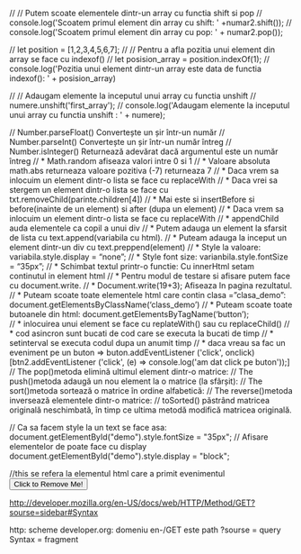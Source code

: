 
// // Putem scoate elementele dintr-un array cu functia shift si pop
// console.log('Scoatem primul element din array cu shift: ' +numar2.shift());
// console.log('Scoatem primul element din array cu pop: ' + numar2.pop());

// let position = [1,2,3,4,5,6,7];
// // Pentru a afla pozitia unui element din array se face cu indexof()
// let posision_array = position.indexOf(1);
// console.log('Pozitia unui element dintr-un array este data de functia indexof(): ' + posision_array)

// // Adaugam elemente la inceputul unui array cu functia unshift
// numere.unshift('first_array');
// console.log('Adaugam elemente la inceputul unui array cu functia unshift : ' + numere);


// Number.parseFloat() 	Convertește un șir într-un număr 
// Number.parseInt() 	Convertește un șir într-un număr întreg 
// Number.isInteger() 	Returnează adevărat dacă argumentul este un număr întreg 
// * Math.random afiseaza valori intre 0 si 1
// * Valoare absoluta math.abs returneaza valoare pozitiva (-7) returneaza 7
// * Daca vrem sa inlocuim un element dintr-o lista se face cu replaceWith
// * Daca vrei sa stergem un element dintr-o lista se face cu txt.removeChild(parinte.children[4])
// * Mai este si insertBefore si before(inainte de un element) si after (dupa un element)
// * Daca vrem sa inlocuim un element dintr-o lista se face cu replaceWith
// * appendChild auda elementele ca copil a unui div
// * Putem adauga un element la sfarsit de lista cu text.append(variabila cu html).
// * Puteam adauga la inceput un element dintr-un div cu text.preppend(element)
// * Style la valoare: variabila.style.display = “none”;
// * Style font size: varianbila.style.fontSize = “35px”;
// * Schimbat textul printr-o functie: Cu innerHtml setam continutul in element html
// * Pentru modul de testare si afisare putem face cu document.write.
// * Document.write(19+3); Afiseaza In pagina rezultatul.
// * Puteam scoate toate elementele html care contin clasa =”clasa_demo”: document.getElementsByClassName(‘class_demo’)	
// * Puteam scoate toate butoanele din html: document.getElementsByTagName(‘button’);	
// * inlocuirea unui element se face cu replateWith() sau cu replaceChild()
// * cod asincron sunt bucati de cod care se executa la bucati de timp
// * setinterval se executa codul dupa un anumit timp
// * daca vreau sa fac un eveniment pe un buton => buton.addEventListener ('click', onclick) [btn2.addEventListener ('click', (e) => console.log('am dat click pe buton'));]
// The pop()metoda elimină ultimul element dintr-o matrice: 
// The push()metoda adaugă un nou element la o matrice (la sfârșit): 
// The sort()metoda sortează o matrice în ordine alfabetică: 
// The reverse()metoda inversează elementele dintr-o matrice:
// toSorted() păstrând matricea originală neschimbată, în timp ce ultima metodă modifică matricea originală. 


// Ca sa facem style la un text se face asa:
document.getElementById("demo").style.fontSize = "35px"; 
// Afisare elementelor de poate face cu display
document.getElementById("demo").style.display = "block"; 





//this se refera la elementul html care a primit evenimentul
<button onclick="this.style.display='none'">
Click to Remove Me!
</button> 




http://developer.mozilla.org/en-US/docs/web/HTTP/Method/GET?sourse=sidebar#Syntax


http: scheme
developer.org: domeniu
en-/GET este path
?sourse = query
Syntax  = fragment